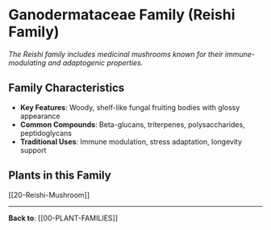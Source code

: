 # Ganodermataceae Family (Reishi Family)

*The Reishi family includes medicinal mushrooms known for their immune-modulating and adaptogenic properties.*

## Family Characteristics
- **Key Features**: Woody, shelf-like fungal fruiting bodies with glossy appearance
- **Common Compounds**: Beta-glucans, triterpenes, polysaccharides, peptidoglycans
- **Traditional Uses**: Immune modulation, stress adaptation, longevity support

## Plants in this Family

[[20-Reishi-Mushroom]]

---

**Back to**: [[00-PLANT-FAMILIES]]